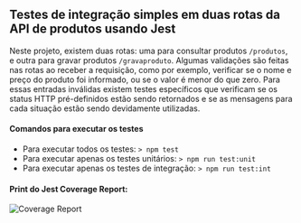 ## Testes de integração simples em duas rotas da API de produtos usando Jest
Neste projeto, existem duas rotas: uma para consultar produtos `/produtos`, e outra para gravar produtos `/gravaproduto`.
Algumas validações são feitas nas rotas ao receber a requisição, como por exemplo, verificar se o nome e preço do produto foi informado, ou se o valor é menor do que zero. Para essas entradas inválidas existem testes específicos que verificam se os status HTTP pré-definidos estão sendo retornados e se as mensagens para cada situação estão sendo devidamente utilizadas.

#### Comandos para executar os testes
* Para executar todos os testes: `> npm test`
* Para executar apenas os testes unitários: `> npm run test:unit`
* Para executar apenas os testes de integração: `> npm run test:int`

#### Print do Jest Coverage Report:
![Coverage Report](https://github.com/user-attachments/assets/b6656494-5368-4c98-8a96-5c67d458c2e1)
